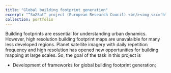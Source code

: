 ```yaml
---
title: "Global building footprint generation"
excerpt: "“So2Sat” project (European Research Coucil) <br/><img src='https://github.com/lqycrystal/qingyuli.github.io/tree/main/images/gbfg.png'>"
collection: portfolio
---
```


Building footprints are essential for understanding urban dynamics. However, high resolution building footprint maps are unavalaible for many less developed regions. Planet satellite imagery with daily repetition frequency and high resolution has opened new opportunities for building mapping at large scales. So, the goal of the task in this project is

* Development of frameworks for global building footprint generation; 

 
